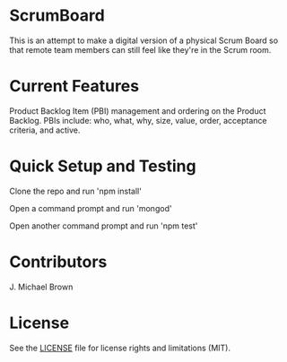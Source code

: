 # ScrumBoard

This is an attempt to make a digital version of a physical Scrum Board so that remote team members can still feel like they're in the Scrum room.

# Current Features

Product Backlog Item (PBI) management and ordering on the Product Backlog. PBIs include: who, what, why, size, value, order, acceptance criteria, and active.

# Quick Setup and Testing

Clone the repo and run 'npm install'

Open a command prompt and run 'mongod'

Open another command prompt and run 'npm test'

# Contributors

J. Michael Brown

# License

See the [LICENSE](LICENSE.txt) file for license rights and limitations (MIT).